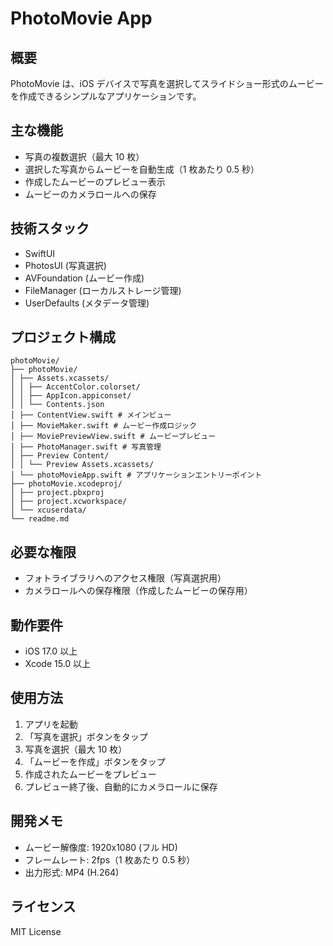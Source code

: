 # PhotoMovie App

## 概要

PhotoMovie は、iOS デバイスで写真を選択してスライドショー形式のムービーを作成できるシンプルなアプリケーションです。

## 主な機能

- 写真の複数選択（最大 10 枚）
- 選択した写真からムービーを自動生成（1 枚あたり 0.5 秒）
- 作成したムービーのプレビュー表示
- ムービーのカメラロールへの保存

## 技術スタック

- SwiftUI
- PhotosUI (写真選択)
- AVFoundation (ムービー作成)
- FileManager (ローカルストレージ管理)
- UserDefaults (メタデータ管理)

## プロジェクト構成
```
photoMovie/
├── photoMovie/
│ ├── Assets.xcassets/
│ │ ├── AccentColor.colorset/
│ │ ├── AppIcon.appiconset/
│ │ └── Contents.json
│ ├── ContentView.swift # メインビュー
│ ├── MovieMaker.swift # ムービー作成ロジック
│ ├── MoviePreviewView.swift # ムービープレビュー
│ ├── PhotoManager.swift # 写真管理
│ ├── Preview Content/
│ │ └── Preview Assets.xcassets/
│ └── photoMovieApp.swift # アプリケーションエントリーポイント
├── photoMovie.xcodeproj/
│ ├── project.pbxproj
│ ├── project.xcworkspace/
│ └── xcuserdata/
└── readme.md
```
## 必要な権限

- フォトライブラリへのアクセス権限（写真選択用）
- カメラロールへの保存権限（作成したムービーの保存用）

## 動作要件

- iOS 17.0 以上
- Xcode 15.0 以上

## 使用方法

1. アプリを起動
2. 「写真を選択」ボタンをタップ
3. 写真を選択（最大 10 枚）
4. 「ムービーを作成」ボタンをタップ
5. 作成されたムービーをプレビュー
6. プレビュー終了後、自動的にカメラロールに保存

## 開発メモ

- ムービー解像度: 1920x1080 (フル HD)
- フレームレート: 2fps（1 枚あたり 0.5 秒）
- 出力形式: MP4 (H.264)

## ライセンス

MIT License
